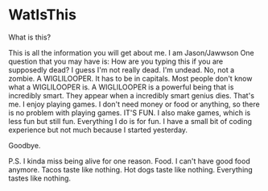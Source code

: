 # WatIsThis
What is this?

This is all the information you will get about me.
I am Jason/Jawwson
One question that you may have is: How are you typing this if you are supposedly dead? 
I guess I'm not really dead. I'm undead. No, not a zombie. A WIGLILOOPER. It has to be in capitals. 
Most people don't know what a WIGLILOOPER is. A WIGLILOOPER is a powerful being that is incredibly smart. 
They appear when a incredibly smart genius dies. That's me.
I enjoy playing games. I don't need money or food or anything, so there is no problem with playing games. 
IT'S FUN.
I also make games, which is less fun but still fun.
Everything I do is for fun.
I have a small bit of coding experience but not much because I started yesterday.

Goodbye.

P.S. I kinda miss being alive for one reason. Food. I can't have good food anymore. Tacos taste like nothing. Hot dogs taste like nothing. Everything tastes like nothing.
